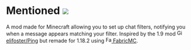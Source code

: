 # Mentioned [<img src="https://img.shields.io/github/license/Kirdow/Dern">](https://github.com/Kirdow/MentionedMod/blob/master/LICENSE)

A mod made for Minecraft allowing you to set up chat filters, notifying you when a message appears matching your filter.
Inspired by the 1.9 mod [<img src="https://github.githubassets.com/favicons/favicon-dark.png" alt="GitHub" width="16" height="16"> elifoster/Ping](https://github.com/elifoster/Ping) but remade for 1.18.2 using [<img src="https://fabricmc.net/assets/logo.png" alt="FabricMC" width="16" height="16"> FabricMC](https://fabricmc.net/).

